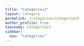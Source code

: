 ```yaml
---
title: "Categories3"
layout: category
permalink: /categories/categories3
author_profile: true
taxonomy: Categories3
sidebar:
  nav: "categories"
---
```

